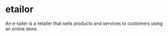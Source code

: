 # etailor
 An e-tailer is a retailer that sells products and services to customers using an online store.
